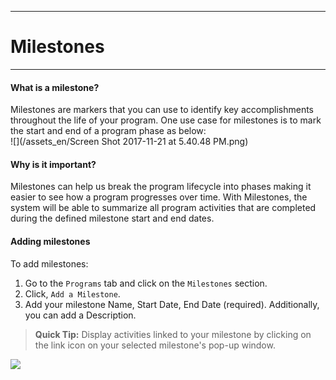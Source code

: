 ****
# Milestones
---

#### What is a milestone?
Milestones are markers that you can use to identify key accomplishments throughout the life of your program. One use case for milestones is to mark the start and end of a program phase as below:  
![](/assets_en/Screen Shot 2017-11-21 at 5.40.48 PM.png)

#### Why is it important?
Milestones can help us break the program lifecycle into phases making it easier to see how a program progresses over time. With Milestones, the system will be able to summarize all program activities that are completed during the defined milestone start and end dates.

#### Adding milestones
To add milestones:

1. Go to the `Programs` tab and click on the `Milestones` section.
2. Click, `Add a Milestone`.
3. Add your milestone Name, Start Date, End Date (required). Additionally, you can add a Description.

> **Quick Tip:** 
Display activities linked to your milestone by clicking on the link icon on your selected milestone's pop-up window.

![](/assets_en/milestones.PNG)
